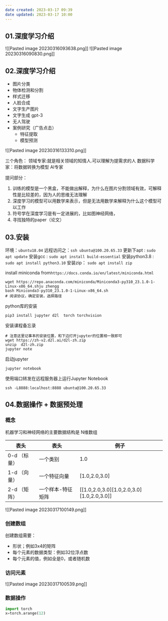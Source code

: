 ```yaml
---
date created: 2023-03-17 09:39
date updated: 2023-03-17 10:00
---
```


## 01.深度学习介绍

![[Pasted image 20230316093638.png]]
![[Pasted image 20230316090830.png]]

## 02.深度学习介绍

- 图片分类
- 物体检测和分割
- 样式迁移
- 人脸合成
- 文字生产图片
- 文字生成 gpt-3
- 无人驾驶
- 案例研究（广告点击）
  - 特征提取
  - 模型预测

![[Pasted image 20230316133310.png]]

三个角色：
领域专家:就是相关领域的知情人.可以理解为提需求的人
数据科学家：将数据转换为模型
AI专家

提问部分：

1. 训练的模型是一个黑盒，不能做出解释，为什么在图片分割领域有效，可解释性是比较差的，因为人的思维无法理解
2. 深度学习的模型可以用数学来表示，但是无法用数学来解释为什么这个模型可以工作
3. 符号学在深度学习是有一定进展的，比如图神经网络，
4. 寻找独特的paper（论文）

## 03.安装

环境：`ubuntu18.04`
远程访问之：`ssh ubuntu@100.20.65.33`
更新下apt : `sudo apt update`
安装gcc : `sudo apt install build-essential`
安装python3.8 : `sudo apt install python3.10`
安装zip： `sudo apt install zip`

install miniconda from`https://docs.conda.io/en/latest/miniconda.html`

```shell
wget https://repo.anaconda.com/miniconda/Miniconda3-py310_23.1.0-1-Linux-x86_64.shju zhengg
bash Miniconda3-py310_23.1.0-1-Linux-x86_64.sh
# 阅读协议，确定安装，选择路径
```

python库的安装

```shell
pip3 install jupyter d2l  torch torchvision
```

安装课程备忘录

```shell
# 注意这里记事本的安装位置，和下边打开jupyter的位置相一致即可
wget https://zh-v2.d2l.ai/d2l-zh.zip
unzip  d2l-zh.zip
jupyter note
```

启动jupyter

```shell
jupyter notebook
```

使用端口转发在远程服务器上运行Jupyter Notebook

```shell
ssh -L8888:localhost:8888 ubuntu@100.20.65.33
```

## 04.数据操作 + 数据预处理

### 概念
机器学习和神经网络的主要数据结构是 N维数组

| 表头       | 表头        | 例子                                        |
| -------- | --------- | ----------------------------------------- |
| 0-d （标量） | 一个类别      | 1.0                                       |
| 1-d （向量） | 一个特征向量    | [1.0,2.0,3.0]                             |
| 2-d （矩阵） | 一个样本-特征矩阵 | [[1.0,2.0,3.0][1.0,2.0,3.0][1.0,2.0,3.0]] |
![[Pasted image 20230317100149.png]]
### 创建数组

创建数组需要：
- 形状；例如3x4的矩阵
- 每个元素的数据类型：例如32位浮点数
- 每个元素的值，例如全是0，或者随机数

### 访问元素

![[Pasted image 20230317100539.png]]

### 数据操作
```python
import torch
x=torch.arange(12)
```